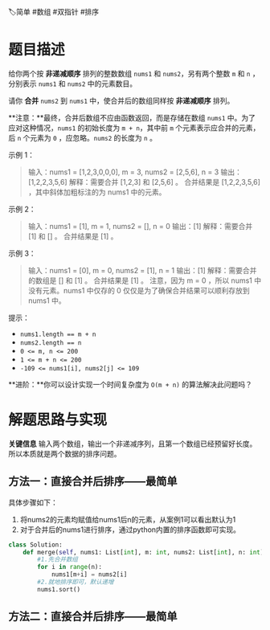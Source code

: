 
🏷简单 #数组 #双指针 #排序

# 题目描述

给你两个按 **非递减顺序** 排列的整数数组 `nums1` 和 `nums2`，另有两个整数 `m` 和 `n` ，分别表示 `nums1` 和 `nums2` 中的元素数目。

请你 **合并** `nums2` 到 `nums1` 中，使合并后的数组同样按 **非递减顺序** 排列。

**注意：**最终，合并后数组不应由函数返回，而是存储在数组 `nums1` 中。为了应对这种情况，`nums1` 的初始长度为 `m + n`，其中前 `m` 个元素表示应合并的元素，后 `n` 个元素为 `0` ，应忽略。`nums2` 的长度为 `n` 。

示例 1：

>输入：nums1 = [1,2,3,0,0,0], m = 3, nums2 = [2,5,6], n = 3
>输出：[1,2,2,3,5,6]
>解释：需要合并 [1,2,3] 和 [2,5,6] 。
>合并结果是 [1,2,2,3,5,6] ，其中斜体加粗标注的为 nums1 中的元素。

示例 2：

>输入：nums1 = [1], m = 1, nums2 = [], n = 0
>输出：[1]
>解释：需要合并 [1] 和 [] 。
>合并结果是 [1] 。

示例 3：

>输入：nums1 = [0], m = 0, nums2 = [1], n = 1
>输出：[1]
>解释：需要合并的数组是 [] 和 [1] 。
>合并结果是 [1] 。
>注意，因为 m = 0 ，所以 nums1 中没有元素。nums1 中仅存的 0 仅仅是为了确保合并结果可以顺利存放到 nums1 中。

提示：

- `nums1.length == m + n`
- `nums2.length == n`
- `0 <= m, n <= 200`
- `1 <= m + n <= 200`
- `-109 <= nums1[i], nums2[j] <= 109`

**进阶：**你可以设计实现一个时间复杂度为 `O(m + n)` 的算法解决此问题吗？

# 解题思路与实现

**关键信息**
输入两个数组，输出一个非递减序列，且第一个数组已经预留好长度。
所以本质就是两个数据的排序问题。

## 方法一：直接合并后排序——最简单

具体步骤如下：
1. 将nums2的元素均赋值给nums1后n的元素，从案例1可以看出默认为1
2. 对于合并后的nums1进行排序，通过python内置的排序函数即可实现。

```python
class Solution:
    def merge(self, nums1: List[int], m: int, nums2: List[int], n: int) -> None:
        #1.先合并数组
        for i in range(n):
            nums1[m+i] = nums2[i]
        #2.就地排序即可，默认递增
        nums1.sort()
```

## 方法二：直接合并后排序——最简单



